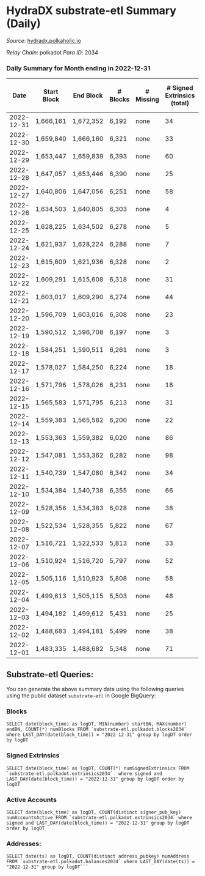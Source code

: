 # HydraDX substrate-etl Summary (Daily)

_Source_: [hydradx.polkaholic.io](https://hydradx.polkaholic.io)

*Relay Chain*: polkadot
*Para ID*: 2034



### Daily Summary for Month ending in 2022-12-31


| Date | Start Block | End Block | # Blocks | # Missing | # Signed Extrinsics (total) | # Active Accounts | # Addresses with Balances | # Events | # Transfers | # XCM Transfers In | # XCM Transfers Out |
| ---- | ----------- | --------- | -------- | --------- | --------------------------- | ----------------- | ------------------------- | -------- | ----------- | ------------------ | ------------------- |
| 2022-12-31 | 1,666,161 | 1,672,352 | 6,192 | none  | 34 | 23 | 22,542 | 19,202 | 21  | 7 ($1.69) |   |
| 2022-12-30 | 1,659,840 | 1,666,160 | 6,321 | none  | 33 | 22 | 22,537 | 19,549 | 14  |   |   |
| 2022-12-29 | 1,653,447 | 1,659,839 | 6,393 | none  | 60 | 23 | 22,535 | 19,988 | 42  |   |   |
| 2022-12-28 | 1,647,057 | 1,653,446 | 6,390 | none  | 25 | 13 | 22,533 | 19,688 | 11  |   |   |
| 2022-12-27 | 1,640,806 | 1,647,056 | 6,251 | none  | 58 | 40 | 22,526 | 19,483 | 40  |   |   |
| 2022-12-26 | 1,634,503 | 1,640,805 | 6,303 | none  | 4 | 4 | 22,521 | 19,259 | 1  |   |   |
| 2022-12-25 | 1,628,225 | 1,634,502 | 6,278 | none  | 5 | 3 |  | 19,258 | 5  |   |   |
| 2022-12-24 | 1,621,937 | 1,628,224 | 6,288 | none  | 7 | 6 |  | 19,245 | 2  |   |   |
| 2022-12-23 | 1,615,609 | 1,621,936 | 6,328 | none  | 2 | 2 |  | 19,321 |   |   |   |
| 2022-12-22 | 1,609,291 | 1,615,608 | 6,318 | none  | 31 | 23 |  | 19,517 | 8  | 3  |   |
| 2022-12-21 | 1,603,017 | 1,609,290 | 6,274 | none  | 44 | 31 |  | 19,553 | 5  |   |   |
| 2022-12-20 | 1,596,709 | 1,603,016 | 6,308 | none  | 23 | 12 |  | 19,424 | 3  |   |   |
| 2022-12-19 | 1,590,512 | 1,596,708 | 6,197 | none  | 3 | 3 |  | 18,936 | 1  |   |   |
| 2022-12-18 | 1,584,251 | 1,590,511 | 6,261 | none  | 3 | 3 |  | 19,123 | 1  |   |   |
| 2022-12-17 | 1,578,027 | 1,584,250 | 6,224 | none  | 18 | 12 | 22,512 | 19,130 | 6  |   |   |
| 2022-12-16 | 1,571,796 | 1,578,026 | 6,231 | none  | 18 | 13 | 22,510 | 19,219 | 5  |   |   |
| 2022-12-15 | 1,565,583 | 1,571,795 | 6,213 | none  | 31 | 19 | 22,507 | 19,207 | 22  |   |   |
| 2022-12-14 | 1,559,383 | 1,565,582 | 6,200 | none  | 22 | 14 | 22,501 | 19,092 | 15  |   |   |
| 2022-12-13 | 1,553,363 | 1,559,382 | 6,020 | none  | 86 | 44 | 22,495 | 19,062 | 27  | 1  |   |
| 2022-12-12 | 1,547,081 | 1,553,362 | 6,282 | none  | 98 | 48 | 22,488 | 19,897 | 7  | 3  |   |
| 2022-12-11 | 1,540,739 | 1,547,080 | 6,342 | none  | 34 | 18 |  | 19,626 | 15  |   |   |
| 2022-12-10 | 1,534,384 | 1,540,738 | 6,355 | none  | 66 | 43 |  | 19,845 | 18  |   |   |
| 2022-12-09 | 1,528,356 | 1,534,383 | 6,028 | none  | 38 | 25 |  | 18,668 | 5  |   |   |
| 2022-12-08 | 1,522,534 | 1,528,355 | 5,822 | none  | 67 | 42 | 22,480 | 18,269 | 22  |   |   |
| 2022-12-07 | 1,516,721 | 1,522,533 | 5,813 | none  | 33 | 23 | 22,475 | 18,002 | 13  |   |   |
| 2022-12-06 | 1,510,924 | 1,516,720 | 5,797 | none  | 52 | 39 | 22,470 | 18,005 | 13  |   |   |
| 2022-12-05 | 1,505,116 | 1,510,923 | 5,808 | none  | 58 | 30 | 22,467 | 18,290 | 51  |   |   |
| 2022-12-04 | 1,499,613 | 1,505,115 | 5,503 | none  | 48 | 20 | 22,445 | 17,174 | 34  |   |   |
| 2022-12-03 | 1,494,182 | 1,499,612 | 5,431 | none  | 25 | 21 | 22,435 | 16,712 | 14  |   |   |
| 2022-12-02 | 1,488,683 | 1,494,181 | 5,499 | none  | 38 | 24 | 22,435 | 17,104 | 19  |   |   |
| 2022-12-01 | 1,483,335 | 1,488,682 | 5,348 | none  | 71 | 34 | 22,428 | 16,825 | 35  |   |   |

## Substrate-etl Queries:
You can generate the above summary data using the following queries using the public dataset `substrate-etl` in Google BigQuery:


### Blocks
```
SELECT date(block_time) as logDT, MIN(number) startBN, MAX(number) endBN, COUNT(*) numBlocks FROM `substrate-etl.polkadot.blocks2034`  where LAST_DAY(date(block_time)) = "2022-12-31" group by logDT order by logDT
```


### Signed Extrinsics
```
SELECT date(block_time) as logDT, COUNT(*) numSignedExtrinsics FROM `substrate-etl.polkadot.extrinsics2034`  where signed and LAST_DAY(date(block_time)) = "2022-12-31" group by logDT order by logDT
```


### Active Accounts
```
SELECT date(block_time) as logDT, COUNT(distinct signer_pub_key) numAccountsActive FROM `substrate-etl.polkadot.extrinsics2034` where signed and LAST_DAY(date(block_time)) = "2022-12-31" group by logDT order by logDT
```


### Addresses:
```
SELECT date(ts) as logDT, COUNT(distinct address_pubkey) numAddress FROM `substrate-etl.polkadot.balances2034` where LAST_DAY(date(ts)) = "2022-12-31" group by logDT```

